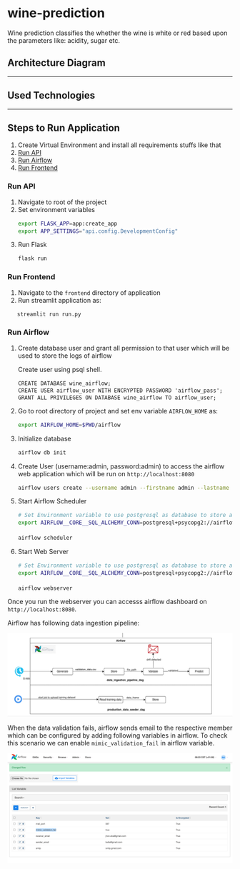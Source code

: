 # wine-prediction
Wine prediction classifies the whether the wine is white or red based upon the parameters like: acidity, sugar etc.

## Architecture Diagram
------

## Used Technologies
------

## Steps to Run Application
1. Create Virtual Environment and install all requirements stuffs like that
2. [Run API](#run-api)
3. [Run Airflow](#run-airflow)
4. [Run Frontend](#run-frontend)

### Run API
1. Navigate to root of the project
2. Set environment variables
   ```bash
   export FLASK_APP=app:create_app
   export APP_SETTINGS="api.config.DevelopmentConfig"
   ```
3. Run Flask
   ```bash
   flask run
   ```

### Run Frontend
1. Navigate to the ```frontend``` directory of application
2. Run streamlit application as:
```bash
   streamlit run run.py
```

### Run Airflow
1. Create database user and grant all permission to that user which will be used to store the logs of airflow
   
   Create user using psql shell. 
   ```psql
   CREATE DATABASE wine_airflow;
   CREATE USER airflow_user WITH ENCRYPTED PASSWORD 'airflow_pass';
   GRANT ALL PRIVILEGES ON DATABASE wine_airflow TO airflow_user;
   ```

2. Go to root directory of project and set env variable ```AIRFLOW_HOME``` as:
   ```bash
   export AIRFLOW_HOME=$PWD/airflow
   ```
3. Initialize database
   ```bash
   airflow db init
   ```
4. Create User (username:admin, password:admin) to access the airflow web application which will be run on ```http://localhost:8080```
   ```bash
   airflow users create --username admin --firstname admin --lastname admin --role Admin --email admin@gmail.com --password admin
   ```
5. Start Airflow Scheduler
   ```bash
   # Set Environment variable to use postgresql as database to store airflow log
   export AIRFLOW__CORE__SQL_ALCHEMY_CONN=postgresql+psycopg2://airflow_user:airflow_pass@localhost/wine_airflow
   
   airflow scheduler
   ```
6. Start Web Server
   ```bash
   # Set Environment variable to use postgresql as database to store airflow log
   export AIRFLOW__CORE__SQL_ALCHEMY_CONN=postgresql+psycopg2://airflow_user:airflow_pass@localhost/wine_airflow
   
   airflow webserver
   ```
Once you run the webserver you can accesss airflow dashboard on ```http://localhost:8080```.

Airflow has following data ingestion pipeline:

![airflow_diagram](/media/airflow.png)

When the data validation fails, airflow sends email to the respective member which can be configured by adding following variables in airflow. To check this scenario we can enable ```mimic_validation_fail``` in airflow variable.

![airflow_diagram](/media/airflow_variable.png)

   


